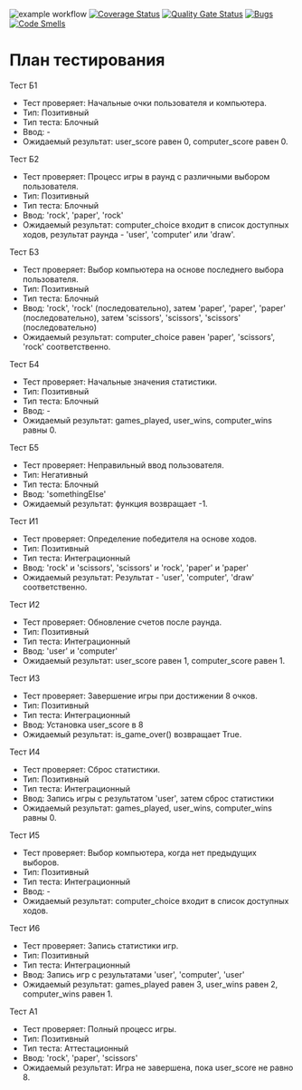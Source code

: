 ![example workflow](https://github.com/La-maker-lab24/Lab2/actions/workflows/python-tests.yml/badge.svg)
[![Coverage Status](https://coveralls.io/repos/github/La-maker-lab24/Lab2/badge.svg?branch=main)](https://coveralls.io/github/La-maker-lab24/Lab2?branch=main)
[![Quality Gate Status](https://sonarcloud.io/api/project_badges/measure?project=La-maker-lab24_Lab2&metric=alert_status)](https://sonarcloud.io/summary/new_code?id=La-maker-lab24_Lab2)
[![Bugs](https://sonarcloud.io/api/project_badges/measure?project=La-maker-lab24_Lab2&metric=bugs)](https://sonarcloud.io/summary/new_code?id=La-maker-lab24_Lab2)
[![Code Smells](https://sonarcloud.io/api/project_badges/measure?project=La-maker-lab24_Lab2&metric=code_smells)](https://sonarcloud.io/summary/new_code?id=La-maker-lab24_Lab2)
# План тестирования

Тест Б1
 - Тест проверяет: Начальные очки пользователя и компьютера.
 - Тип: Позитивный
 - Тип теста: Блочный
 - Ввод: -
 - Ожидаемый результат: user_score равен 0, computer_score равен 0.

Тест Б2
 - Тест проверяет: Процесс игры в раунд с различными выбором пользователя.
 - Тип: Позитивный
 - Тип теста: Блочный
 - Ввод: 'rock', 'paper', 'rock'
 - Ожидаемый результат: computer_choice входит в список доступных ходов, результат раунда - 'user', 'computer' или 'draw'.

Тест Б3
 - Тест проверяет: Выбор компьютера на основе последнего выбора пользователя.
 - Тип: Позитивный
 - Тип теста: Блочный
 - Ввод: 'rock', 'rock' (последовательно), затем 'paper', 'paper', 'paper' (последовательно), затем 'scissors', 'scissors', 'scissors' (последовательно)
 - Ожидаемый результат: computer_choice равен 'paper', 'scissors', 'rock' соответственно.

Тест Б4
 - Тест проверяет: Начальные значения статистики.
 - Тип: Позитивный
 - Тип теста: Блочный
 - Ввод: -
 - Ожидаемый результат: games_played, user_wins, computer_wins равны 0.

Тест Б5
 - Тест проверяет: Неправильный ввод пользователя.
 - Тип: Негативный
 - Тип теста: Блочный
 - Ввод: 'somethingElse'
 - Ожидаемый результат: функция возвращает -1.
   
Тест И1
 - Тест проверяет: Определение победителя на основе ходов.
 - Тип: Позитивный
 - Тип теста: Интеграционный
 - Ввод: 'rock' и 'scissors', 'scissors' и 'rock', 'paper' и 'paper'
 - Ожидаемый результат: Результат - 'user', 'computer', 'draw' соответственно.

Тест И2
 - Тест проверяет: Обновление счетов после раунда.
 - Тип: Позитивный
 - Тип теста: Интеграционный
 - Ввод: 'user' и 'computer'
 - Ожидаемый результат: user_score равен 1, computer_score равен 1.

Тест И3
 - Тест проверяет: Завершение игры при достижении 8 очков.
 - Тип: Позитивный
 - Тип теста: Интеграционный
 - Ввод: Установка user_score в 8
 - Ожидаемый результат: is_game_over() возвращает True.

Тест И4
 - Тест проверяет: Сброс статистики.
 - Тип: Позитивный
 - Тип теста: Интеграционный
 - Ввод: Запись игры с результатом 'user', затем сброс статистики
 - Ожидаемый результат: games_played, user_wins, computer_wins равны 0.

Тест И5
 - Тест проверяет: Выбор компьютера, когда нет предыдущих выборов.
 - Тип: Позитивный
 - Тип теста: Интеграционный
 - Ввод: -
 - Ожидаемый результат: computer_choice входит в список доступных ходов.

Тест И6
 - Тест проверяет: Запись статистики игр.
 - Тип: Позитивный
 - Тип теста: Интеграционный
 - Ввод: Запись игр с результатами 'user', 'computer', 'user'
 - Ожидаемый результат: games_played равен 3, user_wins равен 2, computer_wins равен 1.

Тест А1
 - Тест проверяет: Полный процесс игры.
 - Тип: Позитивный
 - Тип теста: Аттестационный
 - Ввод: 'rock', 'paper', 'scissors'
 - Ожидаемый результат: Игра не завершена, пока user_score не равно 8.
